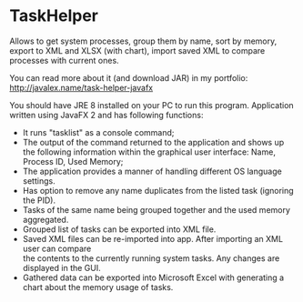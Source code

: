 # TaskHelper
Allows to get system processes, group them by name, sort by memory, export to XML and XLSX (with chart), import saved XML to compare processes with current ones.

You can read more about it (and download JAR) in my portfolio:
http://javalex.name/task-helper-javafx

You should have JRE 8 installed on your PC to run this program.
Application written using JavaFX 2 and has following functions:
- It runs "tasklist" as a console command;
- The output of the command returned to the application and shows up the following information within the graphical user interface: Name, Process ID, Used Memory;
- The application provides a manner of handling different OS language settings.
- Has option to remove any name duplicates from the listed task (ignoring the PID).
- Tasks of the same name being grouped together and the used memory aggregated.
- Grouped list of tasks can be exported into XML file.
- Saved XML files can be re-imported into app. After importing an XML user can compare <br>the contents to the currently running system tasks. Any changes are displayed in the GUI.
- Gathered data can be exported into Microsoft Excel with generating a chart about the memory usage of tasks.
